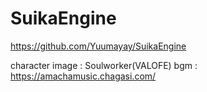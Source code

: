 # SuikaEngine
https://github.com/Yuumayay/SuikaEngine

character image : Soulworker(VALOFE)
bgm : https://amachamusic.chagasi.com/
